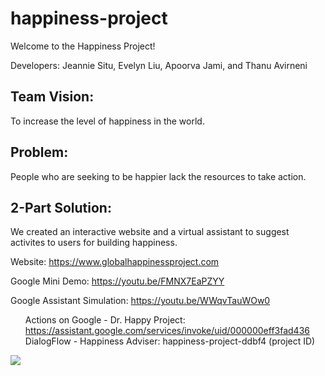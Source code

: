 # happiness-project

Welcome to the Happiness Project!

Developers: Jeannie Situ, Evelyn Liu, Apoorva Jami, and Thanu Avirneni

## Team Vision:
To increase the level of happiness in the world.

## Problem:
People who are seeking to be happier lack the resources to take action.

## 2-Part Solution:
We created an interactive website and a virtual assistant to suggest activites to users for building happiness.

Website: https://www.globalhappinessproject.com

Google Mini Demo: https://youtu.be/FMNX7EaPZYY

Google Assistant Simulation: https://youtu.be/WWqvTauWOw0 <ul>
Actions on Google - Dr. Happy Project: https://assistant.google.com/services/invoke/uid/000000eff3fad436
DialogFlow - Happiness Adviser: happiness-project-ddbf4 (project ID) </ul>
<img src="https://i.imgur.com/FERyJIOl.jpg"/>


